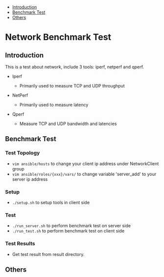 * [Introduction](#1)
* [Benchmark Test](#2)
* [Others](#3)

# Network Benchmark Test 
## <a name="1">Introduction</a>
This is a test about network, include 3 tools: iperf, netperf  and qperf.

- Iperf

  - Primarily used to measure TCP and UDP throughput

- NetPerf

  - Primarily used to measure latency

- Qperf

  - Measure TCP and UDP bandwidth and latencies

## <a name="2">Benchmark Test</a>
### Test Topology
- `vim ansible/hosts` to change your client ip address under NetworkClient group
- `vim ansible/roles/{xxx}/vars/` to change variable 'server_add' to your server ip address

### Setup
- `./setup.sh` to setup tools in client side

### Test 
- `./run_server.sh` to perform benchmark test on server side
- `./run_test.sh` to perform benchmark test on client side

### Test Results
- Get test result from result directory.
                                           
## <a name="3">Others</a>

